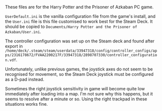 These files are for the Harry Potter and the Prisoner of Azkaban PC game.

`UserDefault.ini` is the vanilla configuration file from the game's install, and the `User.ini` file is this file customised to work best for the Steam Deck. It should be copied to `Documents/Harry Potter and the Prisoner of Azkaban/User.ini`.

The controller configuration was set up on the Steam deck and found after export in `/home/deck/.steam/steam/userdata/33947318/config/controller_configs/apps/2316178672/FVAA2200217F/33947318/2898707330/controller_configuration.vdf`.

Unfortunately, unlike previous games, the joystick axes do not seem to be recognised for movement, so the Steam Deck joystick must be configured as a D-pad instead.

Sometimes the right joystick sensitivity in game will become quite low immediately after loading into a map. I'm not sure why this happens, but it seems to resolve after a minute or so. Using the right trackpad in these situations works fine.
